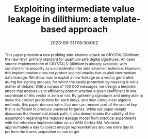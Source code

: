 ---
title: "Exploiting intermediate value leakage in dilithium: a template-based approach"
authors:
- Alexandre Berzati
- admin
- Maya Chartouny
- Steven Madec
- Damien Vergnaud
- David Vigilant
date: "2023-08-31T00:00:00Z"
doi: ""

# Schedule page publish date (NOT publication's date).
publishDate: "2017-01-01T00:00:00Z"

# Publication type.
# Accepts a single type but formatted as a YAML list (for Hugo requirements).
# Enter a publication type from the CSL standard.
publication_types: ["paper-conference"]

# Publication name and optional abbreviated publication name.
publication: "Transactions on Cryptographic Hardware and Embedded Systems"
publication_short: "CHES 2023"

abstract: This paper presents a new profiling side-channel attack on CRYSTALSDilithium, the new NIST primary standard for quantum-safe digital signatures. An open source implementation of CRYSTALS-Dilithium is already available, with constant-time property as a consideration for side-channel resilience. However, this implementation does not protect against attacks that exploit intermediate data leakage. We show how to exploit a new leakage on a vector generated during the signing process, for which the costly protection by masking is still a matter of debate. With a corpus of 700 000 messages, we design a template attack that enables us to efficiently predict whether a given coefficient in one coordinate of this vector is zero or not. By gathering signatures and being able to make the correct predictions for each index, and then using linear algebra methods, this paper demonstrates that one can recover part of the secret key that is sufficient to produce universal forgeries. While our paper deeply discusses the theoretical attack path, it also demonstrates the validity of the assumption regarding the required leakage model from practical experiments with the reference implementation on an ARM Cortex-M4. We need approximately a day to collect enough representatives and one more day to perform the traces acquisition on our target.

# Summary. An optional shortened abstract.
summary: Lorem ipsum dolor sit amet, consectetur adipiscing elit. Duis posuere tellus ac convallis placerat. Proin tincidunt magna sed ex sollicitudin condimentum.

tags:
- Dilithium
- Digital signature
- Lattice-based Cryptography
- Post Quantum Cryptography
- Side Channel Attacks
- Template Attacks
- Learning with Errors
# featured: false

links:
- name: "ePrint"
  url: "https://eprint.iacr.org/2023/050"
url_pdf: https://tches.iacr.org/index.php/TCHES/article/view/11163/10602
url_code: 'https://artifacts.iacr.org/tches/2023/a22/'
url_slides: 'uploads/CHES_Andersson_CALLEVIERA.pdf'
url_video: 'https://youtu.be/V53gvqiM0mU?feature=shared&t=1350'

# Featured image
# To use, add an image named `featured.jpg/png` to your page's folder. 
# image:
#   caption: 'Image credit: [**Unsplash**](https://unsplash.com/photos/jdD8gXaTZsc)'
#   focal_point: ""
#   preview_only: false

# Associated Projects (optional).
#   Associate this publication with one or more of your projects.
#   Simply enter your project's folder or file name without extension.
#   E.g. `internal-project` references `content/project/internal-project/index.md`.
#   Otherwise, set `projects: []`.
projects: []

# Slides (optional).
#   Associate this publication with Markdown slides.
#   Simply enter your slide deck's filename without extension.
#   E.g. `slides: "example"` references `content/slides/example/index.md`.
#   Otherwise, set `slides: ""`.
slides: ""

profiles: []

profile: false

reading_time: false
---